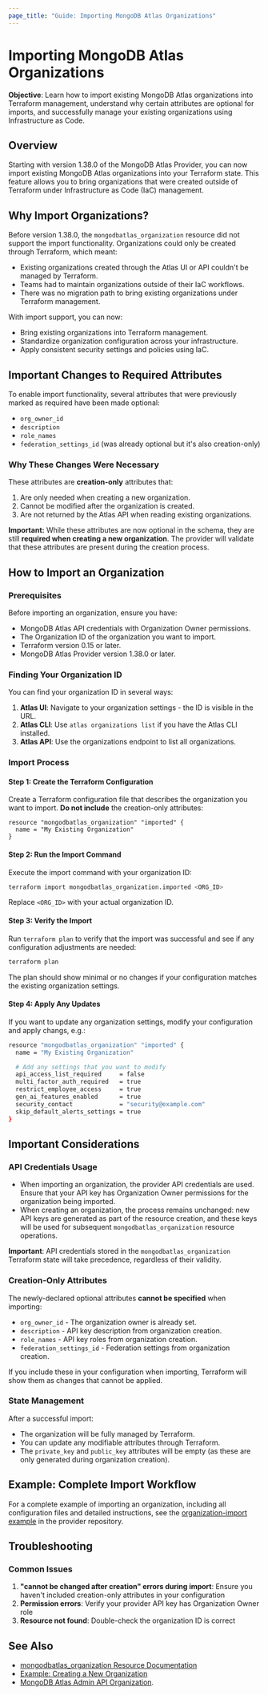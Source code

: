 ```yaml
---
page_title: "Guide: Importing MongoDB Atlas Organizations"
---
```


# Importing MongoDB Atlas Organizations

**Objective**: Learn how to import existing MongoDB Atlas organizations into Terraform management, understand why certain attributes are optional for imports, and successfully manage your existing organizations using Infrastructure as Code.

## Overview

Starting with version 1.38.0 of the MongoDB Atlas Provider, you can now import existing MongoDB Atlas organizations into your Terraform state. This feature allows you to bring organizations that were created outside of Terraform under Infrastructure as Code (IaC) management.

## Why Import Organizations?

Before version 1.38.0, the `mongodbatlas_organization` resource did not support the import functionality. Organizations could only be created through Terraform, which meant:

- Existing organizations created through the Atlas UI or API couldn't be managed by Terraform.
- Teams had to maintain organizations outside of their IaC workflows.
- There was no migration path to bring existing organizations under Terraform management.

With import support, you can now:
- Bring existing organizations into Terraform management.
- Standardize organization configuration across your infrastructure.
- Apply consistent security settings and policies using IaC.

## Important Changes to Required Attributes

To enable import functionality, several attributes that were previously marked as required have been made optional:

- `org_owner_id`
- `description` 
- `role_names`
- `federation_settings_id` (was already optional but it's also creation-only)

### Why These Changes Were Necessary

These attributes are **creation-only** attributes that:
1. Are only needed when creating a new organization.
2. Cannot be modified after the organization is created.
3. Are not returned by the Atlas API when reading existing organizations.

**Important:** While these attributes are now optional in the schema, they are still **required when creating a new organization**. The provider will validate that these attributes are present during the creation process.

## How to Import an Organization

### Prerequisites

Before importing an organization, ensure you have:
- MongoDB Atlas API credentials with Organization Owner permissions.
- The Organization ID of the organization you want to import.
- Terraform version 0.15 or later.
- MongoDB Atlas Provider version 1.38.0 or later.

### Finding Your Organization ID

You can find your organization ID in several ways:

1. **Atlas UI**: Navigate to your organization settings - the ID is visible in the URL.
2. **Atlas CLI**: Use `atlas organizations list` if you have the Atlas CLI installed.
3. **Atlas API**: Use the organizations endpoint to list all organizations.

### Import Process

#### Step 1: Create the Terraform Configuration

Create a Terraform configuration file that describes the organization you want to import. **Do not include** the creation-only attributes:

```hcl
resource "mongodbatlas_organization" "imported" {
  name = "My Existing Organization"
}
```

#### Step 2: Run the Import Command

Execute the import command with your organization ID:

```bash
terraform import mongodbatlas_organization.imported <ORG_ID>
```

Replace `<ORG_ID>` with your actual organization ID.

#### Step 3: Verify the Import

Run `terraform plan` to verify that the import was successful and see if any configuration adjustments are needed:

```bash
terraform plan
```

The plan should show minimal or no changes if your configuration matches the existing organization settings.

#### Step 4: Apply Any Updates

If you want to update any organization settings, modify your configuration and apply changs, e.g.:

```bash
resource "mongodbatlas_organization" "imported" {
  name = "My Existing Organization"

  # Add any settings that you want to modify
  api_access_list_required     = false
  multi_factor_auth_required   = true
  restrict_employee_access     = true
  gen_ai_features_enabled      = true
  security_contact             = "security@example.com"
  skip_default_alerts_settings = true
}
```

## Important Considerations

### API Credentials Usage  

- When importing an organization, the provider API credentials are used. Ensure that your API key has Organization Owner permissions for the organization being imported.
- When creating an organization, the process remains unchanged: new API keys are generated as part of the resource creation, and these keys will be used for subsequent `mongodbatlas_organization` resource operations.

**Important**: API credentials stored in the `mongodbatlas_organization` Terraform state will take precedence, regardless of their validity.

### Creation-Only Attributes

The newly-declared optional attributes **cannot be specified** when importing:
- `org_owner_id` - The organization owner is already set.
- `description` - API key description from organization creation.
- `role_names` - API key roles from organization creation.
- `federation_settings_id` - Federation settings from organization creation.

If you include these in your configuration when importing, Terraform will show them as changes that cannot be applied.

### State Management

After a successful import:
- The organization will be fully managed by Terraform.
- You can update any modifiable attributes through Terraform.
- The `private_key` and `public_key` attributes will be empty (as these are only generated during organization creation).

## Example: Complete Import Workflow

For a complete example of importing an organization, including all configuration files and detailed instructions, see the [organization-import example](https://github.com/mongodb/terraform-provider-mongodbatlas/tree/master/examples/mongodbatlas_organization/organization-import) in the provider repository.

## Troubleshooting

### Common Issues

1. **"cannot be changed after creation" errors during import**: Ensure you haven't included creation-only attributes in your configuration
2. **Permission errors**: Verify your provider API key has Organization Owner role
3. **Resource not found**: Double-check the organization ID is correct

## See Also

- [mongodbatlas_organization Resource Documentation](../resources/organization)
- [Example: Creating a New Organization](https://github.com/mongodb/terraform-provider-mongodbatlas/tree/master/examples/mongodbatlas_organization) 
- [MongoDB Atlas Admin API Organization](https://www.mongodb.com/docs/api/doc/atlas-admin-api-v2/group/endpoint-organizations).
